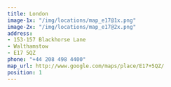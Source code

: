 ```yaml
---
title: London
image-1x: "/img/locations/map_e17@1x.png"
image-2x: "/img/locations/map_e17@2x.png"
address:
- 153-157 Blackhorse Lane
- Walthamstow
- E17 5QZ
phone: "+44 208 498 4400"
map_url: http://www.google.com/maps/place/E17+5QZ/
position: 1
---
```


